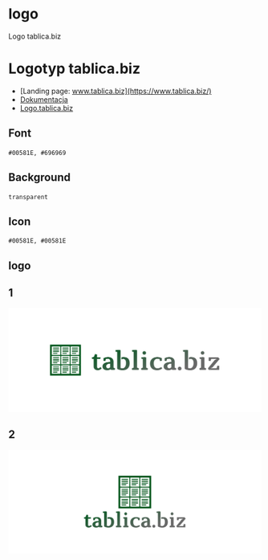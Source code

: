 # logo
Logo tablica.biz


# Logotyp tablica.biz
+ [Landing page: www.tablica.biz](https://www.tablica.biz/)
+ [Dokumentacja](https://docs.tablica.biz/)
+ [Logo.tablica.biz](https://logo.tablica.biz/)


## Font
  
    #00581E, #696969


## Background

    transparent

## Icon
     
    #00581E, #00581E
    
    
## logo


## 1
![1/cover.png](1/cover.png)

## 2
![2/cover.png](2/cover.png)
